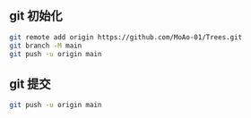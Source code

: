## git 初始化

```bash
git remote add origin https://github.com/MoAo-01/Trees.git
git branch -M main
git push -u origin main
```

## git 提交

```bash
git push -u origin main
```

